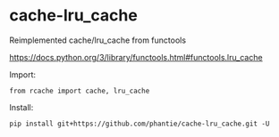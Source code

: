 # cache-lru_cache
Reimplemented cache/lru_cache from functools

https://docs.python.org/3/library/functools.html#functools.lru_cache

Import:

    from rcache import cache, lru_cache

Install:

    pip install git+https://github.com/phantie/cache-lru_cache.git -U